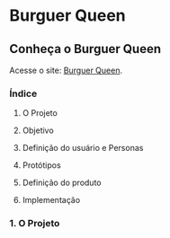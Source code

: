 # Burguer Queen

## Conheça o Burguer Queen

Acesse o site: [Burguer Queen]().
  
### Índice

1. O Projeto

2. Objetivo

3. Definição do usuário e Personas

4. Protótipos

6. Definição do produto

7. Implementação

### 1. O Projeto